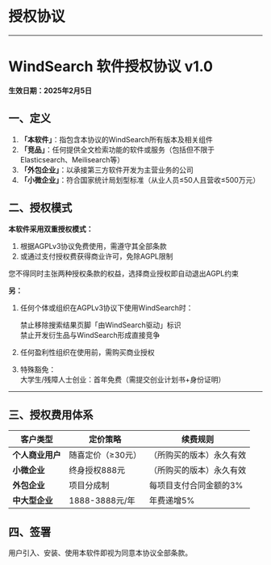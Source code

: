 # 授权协议

---

# **WindSearch 软件授权协议 v1.0**  
**生效日期：2025年2月5日**


## **一、定义**
1. **「本软件」**：指包含本协议的WindSearch所有版本及相关组件  
2. **「竞品」**：任何提供全文检索功能的软件或服务（包括但不限于Elasticsearch、Meilisearch等）  
3. **「外包企业」**：以承接第三方软件开发为主营业务的公司  
4. **「小微企业」**：符合国家统计局划型标准（从业人员≤50人且营收≤500万元）  


## **二、授权模式**

**本软件采用双重授权模式：**
1. 根据AGPLv3协议免费使用，需遵守其全部条款
2. 或通过支付授权费获得商业许可，免除AGPL限制
   
您不得同时主张两种授权条款的权益，选择商业授权即自动退出AGPL约束

**另：**
1. 任何个体或组织在AGPLv3协议下使用WindSearch时：
   
    禁止移除搜索结果页脚「由WindSearch驱动」标识  
    禁止开发衍生品与WindSearch形成直接竞争  

2. 任何盈利性组织在使用前，需购买商业授权

3. 特殊豁免：  
  大学生/残障人士创业：首年免费（需提交创业计划书+身份证明）  


---

## **三、授权费用体系**

| 客户类型              | 定价策略                  | 续费规则                |
|-----------------------|--------------------------|------------------------|
| **个人商业用户**      | 随喜定价（≥30元）         | （所购买的版本）永久有效        |
| **小微企业**          | 终身授权888元            | （所购买的版本）永久有效       |
| **外包企业**          | 项目分成制               | 每项目支付合同金额的3% |
| **中大型企业**        | 1888-3888元/年           | 年费递增5%            |

## **四、签署**

用户引入、安装、使用本软件即视为同意本协议全部条款。